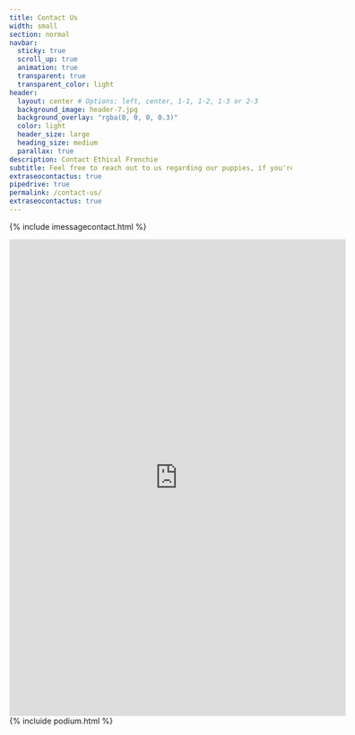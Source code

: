 ```yaml
---
title: Contact Us
width: small
section: normal
navbar:
  sticky: true
  scroll_up: true
  animation: true
  transparent: true
  transparent_color: light
header:
  layout: center # Options: left, center, 1-1, 1-2, 1-3 or 2-3
  background_image: header-7.jpg
  background_overlay: "rgba(0, 0, 0, 0.3)"
  color: light
  header_size: large
  heading_size: medium
  parallax: true
description: Contact Ethical Frenchie
subtitle: Feel free to reach out to us regarding our puppies, if you're only now, use the chat!
extraseocontactus: true
pipedrive: true
permalink: /contact-us/
extraseocontactus: true
---
```


{% include imessagecontact.html %}

<iframe width="600" height="850" src="https://portal.ethicalfrenchie.com/forms/wtl/652b9ea9248e0ab4cb638e06c9e95542" frameborder="0" allowfullscreen></iframe>
{% incluide podium.html %}

